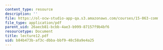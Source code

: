 ```yaml
---
content_type: resource
description: ''
file: https://ol-ocw-studio-app-qa.s3.amazonaws.com/courses/15-063-communicating-with-data-summer-2003/b84b473baf3cdbbabbf948c58a9e4a25_lecture12.pdf
file_type: application/pdf
parent_uid: 26aecb81-bcbb-4ae3-b999-87157f9b4bf6
resourcetype: Document
title: lecture12.pdf
uid: b84b473b-af3c-dbba-bbf9-48c58a9e4a25
---
```

